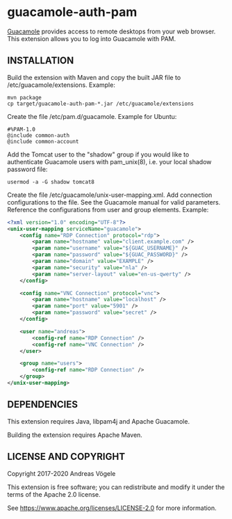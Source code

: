 # guacamole-auth-pam

[Guacamole](https://guacamole.apache.org/) provides access to remote desktops
from your web browser.  This extension allows you to log into Guacamole with
PAM.

## INSTALLATION

Build the extension with Maven and copy the built JAR file to
/etc/guacamole/extensions. Example:

```
mvn package
cp target/guacamole-auth-pam-*.jar /etc/guacamole/extensions
```

Create the file /etc/pam.d/guacamole. Example for Ubuntu:

```
#%PAM-1.0
@include common-auth
@include common-account
```

Add the Tomcat user to the "shadow" group if you would like to authenticate
Guacamole users with pam_unix(8), i.e. your local shadow password file:

```
usermod -a -G shadow tomcat8
```

Create the file /etc/guacamole/unix-user-mapping.xml. Add connection
configurations to the file. See the Guacamole manual for valid parameters.
Reference the configurations from user and group elements.  Example:

```xml
<?xml version="1.0" encoding="UTF-8"?>
<unix-user-mapping serviceName="guacamole">
    <config name="RDP Connection" protocol="rdp">
        <param name="hostname" value="client.example.com" />
        <param name="username" value="${GUAC_USERNAME}" />
        <param name="password" value="${GUAC_PASSWORD}" />
        <param name="domain" value="EXAMPLE" />
        <param name="security" value="nla" />
        <param name="server-layout" value="en-us-qwerty" />
    </config>

    <config name="VNC Connection" protocol="vnc">
        <param name="hostname" value="localhost" />
        <param name="port" value="5901" />
        <param name="password" value="secret" />
    </config>

    <user name="andreas">
        <config-ref name="RDP Connection" />
        <config-ref name="VNC Connection" />
    </user>

    <group name="users">
        <config-ref name="RDP Connection" />
    </group>
</unix-user-mapping>
```

## DEPENDENCIES

This extension requires Java, libpam4j and Apache Guacamole.

Building the extension requires Apache Maven.

## LICENSE AND COPYRIGHT

Copyright 2017-2020 Andreas Vögele

This extension is free software; you can redistribute and modify it under the
terms of the Apache 2.0 license.

See https://www.apache.org/licenses/LICENSE-2.0 for more information.
